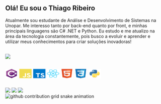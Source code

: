 ## Olá! Eu sou o Thiago Ribeiro 

Atualmente sou estudante de Análise e Desenvolvimento de Sistemas na Unopar.
Me interesso tanto por back-end quanto por front, e minhas principais linguagens são C# .NET e Python. Eu estudo e me atualizo na área da tecnologia constantemente, pois busco a evoluir e aprender e utilizar meus conhecimentos para criar soluções inovadoras!

<div style="display: inline_block"><br>
  <img height="180em" src=https://github-readme-stats.vercel.app/api?username=thiago-ribeiro04&show_icons=algolia&theme=algolia_all_commits=true&count_private=true"/>
<div>

  ##
  
  <img align="center" alt="Thiago-Csharp" height="30" width="40" src="https://raw.githubusercontent.com/devicons/devicon/master/icons/csharp/csharp-original.svg">
  <img align="center" alt="Thiago-Python" height="30" width="40" src="https://raw.githubusercontent.com/devicons/devicon/master/icons/javascript/javascript-plain.svg">
  <img align="center" alt="Thiago-Ts" height="30" width="40" src="https://raw.githubusercontent.com/devicons/devicon/master/icons/typescript/typescript-plain.svg">
  <img align="center" alt="Thiago-React" height="30" width="40" src="https://raw.githubusercontent.com/devicons/devicon/master/icons/react/react-original.svg">
  <img align="center" alt="Thiago-HTML" height="30" width="40" src="https://raw.githubusercontent.com/devicons/devicon/master/icons/html5/html5-original.svg">
  <img align="center" alt="Thiago-CSS" height="30" width="40" src="https://raw.githubusercontent.com/devicons/devicon/master/icons/css3/css3-original.svg">
  <img align="center" alt="Thiago-JS" height="30" width="40" src="https://raw.githubusercontent.com/devicons/devicon/master/icons/python/python-original.svg"> 
  
  ##
 
<div> 
  <a href="https://www.linkedin.com/in/thiagoriibeiro/-45875016a" target="_blank"><img src="https://img.shields.io/badge/-LinkedIn-%230077B5?style=for-the-badge&logo=linkedin&logoColor=white" target="_blank"></a> 
   <a href = "mailto:thiagoprogramacao04@gmail.com"><img src="https://img.shields.io/badge/-Gmail-%23333?style=for-the-badge&logo=gmail&logoColor=white" target="_blank"></a>
   <a href="https://web.whatsapp.com/in/-45875016a" target="_blank"><img src="https://img.shields.io/badge/WhatsApp-25D366?style=for-the-badge&logo=whatsapp&logoColor=white" target="_blank"></a>  
</div>

<picture>
  <source media="(prefers-color-scheme: dark)" srcset="https://raw.githubusercontent.com/thiago-ribeiro04/thiago-ribeiro04/output/github-contribution-grid-snake-dark.svg"> 
  <source media="(prefers-color-scheme: light)" srcset="https://raw.githubusercontent.com/thiago-ribeiro04/thiago-ribeiro04/output/github-contribution-grid-snake.svg">
  <img alt="github contribution grid snake animation" src="https://raw.githubusercontent.com/thiago-ribeiro04/thiago-ribeiro04/output/github-contribution-grid-snake.svg">
<picture>
<br><br>

   




   


